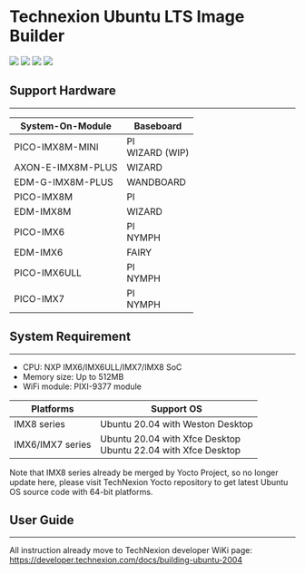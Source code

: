 Technexion Ubuntu LTS Image Builder
===========================

![](https://img.shields.io/badge/Release-v22.04LTS_01-green.svg)
![](https://img.shields.io/badge/Release-v20.04LTS_03-green.svg)
![](https://img.shields.io/badge/Producer-Technexion-blue.svg)
![](https://img.shields.io/badge/License-GPL3.0-orange.svg)


## Support Hardware
 --------
|System-On-Module|Baseboard|
|---|---|
|PICO-IMX8M-MINI|PI<br>WIZARD (WIP)|
|AXON-E-IMX8M-PLUS|WIZARD|
|EDM-G-IMX8M-PLUS|WANDBOARD|
|PICO-IMX8M|PI|
|EDM-IMX8M|WIZARD|
|PICO-IMX6|PI<br>NYMPH|
|EDM-IMX6|FAIRY|
|PICO-IMX6ULL|PI<br>NYMPH|
|PICO-IMX7|PI<br>NYMPH|

## System Requirement
 --------
* CPU: NXP IMX6/IMX6ULL/IMX7/IMX8 SoC
* Memory size: Up to 512MB
* WiFi module: PIXI-9377 module

|Platforms|Support OS|
|---|---|
|IMX8 series | Ubuntu 20.04 with Weston Desktop |
|IMX6/IMX7 series | Ubuntu 20.04 with Xfce Desktop <br> Ubuntu 22.04 with Xfce Desktop |

Note that IMX8 series already be merged by Yocto Project, so no longer update here, please visit TechNexion Yocto repository to get latest Ubuntu OS source code with 64-bit platforms.


## User Guide
 --------

All instruction already move to TechNexion developer WiKi page:
https://developer.technexion.com/docs/building-ubuntu-2004
